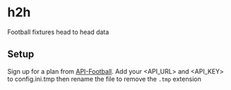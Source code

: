 # h2h
Football fixtures head to head data

## Setup
Sign up for a plan from [API-Football](https://www.api-football.com/). Add your <API_URL> and <API_KEY> to config.ini.tmp then rename the file to remove the `.tmp` extension
